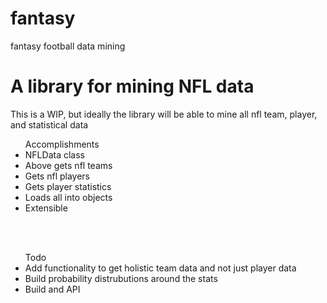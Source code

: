 fantasy
=======

fantasy football data mining

<h1>A library for mining NFL data</h1>
<p>This is a WIP, but ideally the library will be able to mine all nfl team, player, and statistical data</p>

<ul>Accomplishments<br>
<li>NFLData class</li>
<li>Above gets nfl teams</li>
<li>Gets nfl players</li>
<li>Gets player statistics</li>
<li>Loads all into objects</li>
<li>Extensible</li>
</ul>
<br><br>
<ul>Todo<br>
<li>Add functionality to get holistic team data and not just player data</li>
<li>Build probability distrubutions around the stats</li>
<li>Build and API</li>
</ul>
